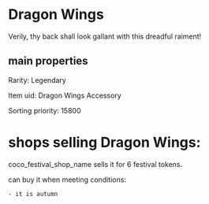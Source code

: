 # Dragon Wings

Verily, thy back shall look gallant with this dreadful raiment!

## main properties

Rarity: Legendary

Item uid: Dragon Wings Accessory

Sorting priority: 15800

# shops selling Dragon Wings:

coco_festival_shop_name sells it for 6 festival tokens.

  can buy it when meeting conditions: 

    - it is autumn